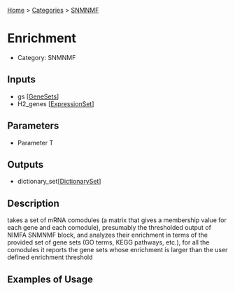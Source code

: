 
[Home](../../../index.html) > [Categories](../../index.html) > [SNMNMF](index.html)

# Enrichment

* Category: SNMNMF

## Inputs

* gs [[GeneSets](../../../data_types.html#genesets)]
* H2_genes [[ExpressionSet](../../../data_types.html#expressionset)]

## Parameters

* Parameter T

## Outputs

* dictionary_set[[DictionarySet](../../../data_types.html#dictionaryset)]

## Description

  takes a set of mRNA comodules (a matrix that gives a membership value for each gene and each comodule), presumably the thresholded output of NIMFA SNMNMF block, and analyzes their enrichment in terms of the provided set of gene sets (GO terms, KEGG pathways, etc.), for all the comodules it reports the gene sets whose enrichment is larger than the user defined enrichment threshold

## Examples of Usage
        